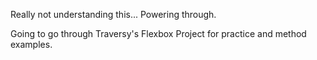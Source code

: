 Really not understanding this... Powering through.

Going to go through Traversy's Flexbox Project for practice and method examples.
